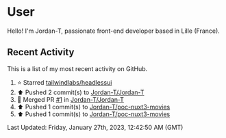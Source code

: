 # User

Hello! I'm Jordan-T, passionate front-end developer based in Lille (France).

## Recent Activity

This is a list of my most recent activity on GitHub.

<!--RECENT_ACTIVITY:start-->
1. ⭐ Starred [tailwindlabs/headlessui](https://github.com/tailwindlabs/headlessui)<br>
2. ⬆️ Pushed 2 commit(s) to [Jordan-T/Jordan-T](https://github.com/Jordan-T/Jordan-T)<br>
3. 🎉 Merged PR [#1](https://github.com/Jordan-T/Jordan-T/pull/1) in [Jordan-T/Jordan-T](https://github.com/Jordan-T/Jordan-T)<br>
4. ⬆️ Pushed 1 commit(s) to [Jordan-T/poc-nuxt3-movies](https://github.com/Jordan-T/poc-nuxt3-movies)<br>
5. ⬆️ Pushed 1 commit(s) to [Jordan-T/poc-nuxt3-movies](https://github.com/Jordan-T/poc-nuxt3-movies)<br>
<!--RECENT_ACTIVITY:end-->

<!--RECENT_ACTIVITY:last_update-->
Last Updated: Friday, January 27th, 2023, 12:42:50 AM (GMT)
<!--RECENT_ACTIVITY:last_update_end-->
